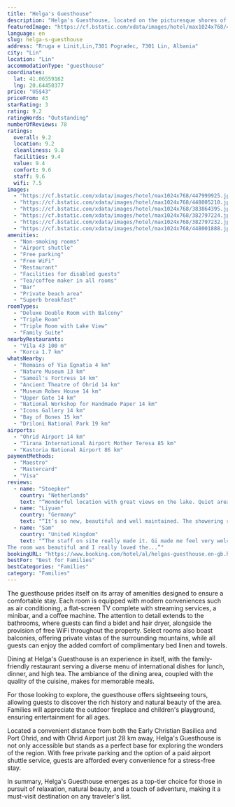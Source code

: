 ```yaml
---
title: "Helga's Guesthouse"
description: "Helga's Guesthouse, located on the picturesque shores of Lin, stands out as a prime choice for travelers seeking a serene beachfront retreat."
featuredImage: "https://cf.bstatic.com/xdata/images/hotel/max1024x768/447999925.jpg?k=61d059acff5dc261e455cb491acfb56e13d6bf9f23ce57585402baf483fc729b&o=&hp=1"
language: en
slug: helga-s-guesthouse
address: "Rruga e Linit,Lin,7301 Pogradec, 7301 Lin, Albania"
city: "Lin"
location: "Lin"
accommodationType: "guesthouse"
coordinates:
  lat: 41.06559162
  lng: 20.64450377
price: "US$43"
priceFrom: 43
starRating: 3
rating: 9.2
ratingWords: "Outstanding"
numberOfReviews: 78
ratings:
  overall: 9.2
  location: 9.2
  cleanliness: 9.8
  facilities: 9.4
  value: 9.4
  comfort: 9.6
  staff: 9.6
  wifi: 7.5
images:
  - "https://cf.bstatic.com/xdata/images/hotel/max1024x768/447999925.jpg?k=61d059acff5dc261e455cb491acfb56e13d6bf9f23ce57585402baf483fc729b&o=&hp=1"
  - "https://cf.bstatic.com/xdata/images/hotel/max1024x768/448005210.jpg?k=5043f3dce401c6c6b175198e8ee973cae3bb0f83c1673340a7c28b5a953b0716&o=&hp=1"
  - "https://cf.bstatic.com/xdata/images/hotel/max1024x768/383864395.jpg?k=4b4da317c29acc27b6f76b12fc5358983fea89ef7e863282baea6d9e7d64146a&o=&hp=1"
  - "https://cf.bstatic.com/xdata/images/hotel/max1024x768/382797224.jpg?k=d2e7f2376a9a39638b8d21480ac2c9dbd0b97f43c2274f97a95be11d8b9225f1&o=&hp=1"
  - "https://cf.bstatic.com/xdata/images/hotel/max1024x768/382797232.jpg?k=32617a617937d37ae15488463a88564bce8e5f82fd3bab4e9e124a018c97569b&o=&hp=1"
  - "https://cf.bstatic.com/xdata/images/hotel/max1024x768/448001888.jpg?k=93ca793d6e1ea9a536c5a94662e13d289bd3276537c7bba572c2bd35c5a5faac&o=&hp=1"
amenities:
  - "Non-smoking rooms"
  - "Airport shuttle"
  - "Free parking"
  - "Free WiFi"
  - "Restaurant"
  - "Facilities for disabled guests"
  - "Tea/coffee maker in all rooms"
  - "Bar"
  - "Private beach area"
  - "Superb breakfast"
roomTypes:
  - "Deluxe Double Room with Balcony"
  - "Triple Room"
  - "Triple Room with Lake View"
  - "Family Suite"
nearbyRestaurants:
  - "Vila 43 100 m"
  - "Korca 1.7 km"
whatsNearby:
  - "Remains of Via Egnatia 4 km"
  - "Nature Museum 13 km"
  - "Samoil's Fortress 14 km"
  - "Ancient Theatre of Ohrid 14 km"
  - "Museum Robev House 14 km"
  - "Upper Gate 14 km"
  - "National Workshop for Handmade Paper 14 km"
  - "Icons Gallery 14 km"
  - "Bay of Bones 15 km"
  - "Driloni National Park 19 km"
airports:
  - "Ohrid Airport 14 km"
  - "Tirana International Airport Mother Teresa 85 km"
  - "Kastoria National Airport 86 km"
paymentMethods:
  - "Maestro"
  - "Mastercard"
  - "Visa"
reviews:
  - name: "Stoepker"
    country: "Netherlands"
    text: "“Wonderful location with great views on the lake. Quiet area, comfortable bed. Some short hiking trails nearby. Very nice quality of the building, garden and decorations, especially compared to some of the other Albanian properties we had stayed...”"
  - name: "Liyuan"
    country: "Germany"
    text: "“It’s so new, beautiful and well maintained. The showering room took our fatigue away! The breakfast is 100% recommended, healthy, fresh and tasty. Such a great time in Helga’s house.💚”"
  - name: "Sam"
    country: "United Kingdom"
    text: "“The staff on site really made it. Gi made me feel very welcome, was always on hand and offering me whatever it is I might want. And most importantly he made me feel comfortable asking for things.
The room was beautiful and I really loved the...”"
bookingURL: "https://www.booking.com/hotel/al/helgas-guesthouse.en-gb.html?aid=8035640"
bestFor: "Best for Families"
bestCategories: "Families"
category: "Families"
---
```


The guesthouse prides itself on its array of amenities designed to ensure a comfortable stay. Each room is equipped with modern conveniences such as air conditioning, a flat-screen TV complete with streaming services, a minibar, and a coffee machine. The attention to detail extends to the bathrooms, where guests can find a bidet and hair dryer, alongside the provision of free WiFi throughout the property. Select rooms also boast balconies, offering private vistas of the surrounding mountains, while all guests can enjoy the added comfort of complimentary bed linen and towels.

Dining at Helga's Guesthouse is an experience in itself, with the family-friendly restaurant serving a diverse menu of international dishes for lunch, dinner, and high tea. The ambiance of the dining area, coupled with the quality of the cuisine, makes for memorable meals.

For those looking to explore, the guesthouse offers sightseeing tours, allowing guests to discover the rich history and natural beauty of the area. Families will appreciate the outdoor fireplace and children's playground, ensuring entertainment for all ages.

Located a convenient distance from both the Early Christian Basilica and Port Ohrid, and with Ohrid Airport just 28 km away, Helga's Guesthouse is not only accessible but stands as a perfect base for exploring the wonders of the region. With free private parking and the option of a paid airport shuttle service, guests are afforded every convenience for a stress-free stay.

In summary, Helga's Guesthouse emerges as a top-tier choice for those in pursuit of relaxation, natural beauty, and a touch of adventure, making it a must-visit destination on any traveler's list.